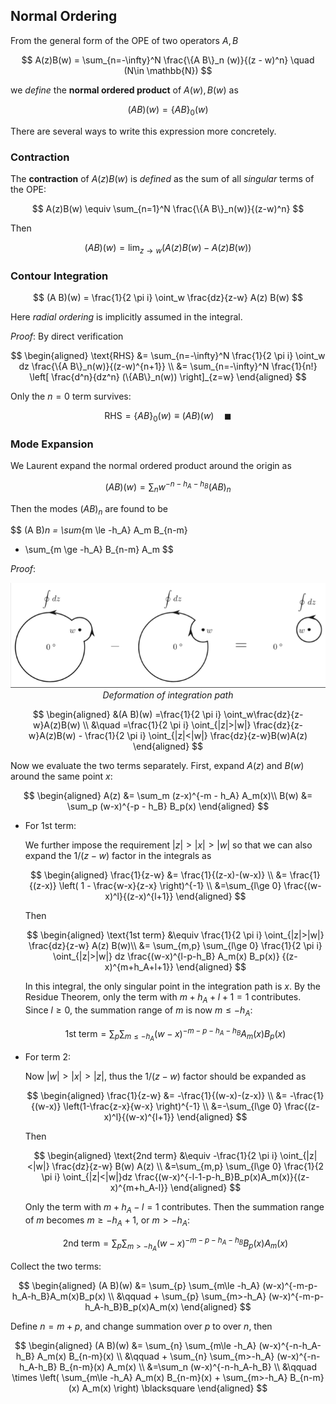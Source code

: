 ## Normal Ordering

From the general form of the OPE of two operators $A,B$

$$
A(z)B(w)
= \sum_{n=-\infty}^N 
\frac{\{A B\}_n (w)}{(z - w)^n} \quad
(N\in \mathbb{N})
$$

we *define* the **normal ordered product** of $A(w),B(w)$ as

$$
(A B)(w)=\{A B\}_0(w)
$$

There are several ways to write this expression more concretely.

### Contraction

The **contraction** of $A(z)B(w)$ is *defined* as the sum of all *singular* terms of the OPE:

$$
A(z)B(w) \equiv 
\sum_{n=1}^N \frac{\{A B\}_n(w)}{(z-w)^n}
$$

Then

$$
(A B)(w)
= \lim_{z\to w} \left(
    A(z) B(w) - A(z) B(w)
\right)
$$

### Contour Integration

$$
(A B)(w) = 
\frac{1}{2 \pi i} \oint_w \frac{dz}{z-w} A(z) B(w)
$$

Here *radial ordering* is implicitly assumed in the integral.

*Proof*: By direct verification

$$
\begin{aligned}
    \text{RHS}
    &= \sum_{n=-\infty}^N \frac{1}{2 \pi i} 
    \oint_w dz \frac{\{A B\}_n(w)}{(z-w)^{n+1}}
    \\
    &= \sum_{n=-\infty}^N \frac{1}{n!} \left[
        \frac{d^n}{dz^n} (\{AB\}_n(w))
    \right]_{z=w}
\end{aligned}
$$

Only the $n=0$ term survives:

$$
\text{RHS} = \{A B\}_0(w)
\equiv (A B)(w)
\quad \blacksquare
$$

### Mode Expansion

We Laurent expand the normal ordered product around the origin as

$$
(A B)(w)=\sum_n  w^{-n-h_A-h_B} (A B)_n
$$

Then the modes $(A B)_n$ are found to be

$$
(A B)_n
= \sum_{m \le -h_A} A_m B_{n-m}
+ \sum_{m \ge -h_A} B_{n-m} A_m
$$

*Proof*:

<center>

![image](Fig-6_2.png)   
*Deformation of integration path*

</center>

$$
\begin{aligned}
    &(A B)(w)
    =\frac{1}{2 \pi i} \oint_w\frac{dz}{z-w}A(z)B(w)
    \\
    &\quad
    =\frac{1}{2 \pi i} 
    \oint_{|z|>|w|} \frac{dz}{z-w}A(z)B(w)
    - \frac{1}{2 \pi i} 
    \oint_{|z|<|w|} \frac{dz}{z-w}B(w)A(z)
\end{aligned}
$$

Now we evaluate the two terms separately. First, expand $A(z)$ and
$B(w)$ around the same point $x$:

$$
\begin{aligned}
    A(z) &= \sum_m (z-x)^{-m - h_A} A_m(x)\\
    B(w) &= \sum_p (w-x)^{-p - h_B} B_p(x)
\end{aligned}
$$

- For 1st term:

    We further impose the requirement $|z|>|x|>|w|$ so that we can also expand the $1/(z-w)$ factor in the integrals as

    $$
    \begin{aligned}
        \frac{1}{z-w} 
        &= \frac{1}{(z-x)-(w-x)}
        \\
        &= \frac{1}{(z-x)} \left(
            1 - \frac{w-x}{z-x} 
        \right)^{-1}
        \\
        &=\sum_{l\ge 0} \frac{(w-x)^l}{(z-x)^{l+1}}
    \end{aligned}
    $$

    Then

    $$
    \begin{aligned}
        \text{1st term}
        &\equiv \frac{1}{2 \pi i} 
        \oint_{|z|>|w|} \frac{dz}{z-w} A(z) B(w)\\
        &= \sum_{m,p} \sum_{l\ge 0} 
        \frac{1}{2 \pi i} \oint_{|z|>|w|} dz 
        \frac{(w-x)^{l-p-h_B} A_m(x) B_p(x)}
            {(z-x)^{m+h_A+l+1}}
    \end{aligned}
    $$

    In this integral, the only singular point in the integration path is $x$. By the Residue Theorem, only the term with $m+h_A+l+1=1$ contributes. Since $l\ge 0$, the summation range of $m$ is now $m\le -h_A$:

    $$
    \text{1st term}
    =\sum_{p} \sum_{m\le -h_A} 
    (w-x)^{-m-p-h_A-h_B} A_m(x) B_p(x)
    $$

- For term 2:

    Now $|w|>|x|>|z|$, thus the $1/(z-w)$ factor should be expanded as

    $$
    \begin{aligned}
        \frac{1}{z-w}
        &= -\frac{1}{(w-x)-(z-x)}
        \\
        &= -\frac{1}{(w-x)} \left(1-\frac{z-x}{w-x} \right)^{-1}
        \\
        &=-\sum_{l\ge 0} \frac{(z-x)^l}{(w-x)^{l+1}}
    \end{aligned}
    $$

    Then

    $$
    \begin{aligned}
        \text{2nd term} &\equiv
        -\frac{1}{2 \pi i} 
        \oint_{|z|<|w|} \frac{dz}{z-w} B(w) A(z)
        \\
        &=\sum_{m,p} \sum_{l\ge 0} \frac{1}{2 \pi i} \oint_{|z|<|w|}dz \frac{(w-x)^{-l-1-p-h_B}B_p(x)A_m(x)}{(z-x)^{m+h_A-l}}
    \end{aligned}
    $$

    Only the term with $m+h_A-l=1$ contributes. Then the summation range of $m$ becomes $m\ge -h_A+1$, or $m>-h_A$:

    $$
    \text{2nd term} 
    = \sum_{p} \sum_{m > -h_A} 
    (w-x)^{-m-p-h_A-h_B} B_p(x) A_m(x)
    $$

Collect the two terms:

$$
\begin{aligned}
    (A B)(w)
    &= \sum_{p} \sum_{m\le -h_A} (w-x)^{-m-p-h_A-h_B}A_m(x)B_p(x)
    \\ &\qquad
    + \sum_{p} \sum_{m>-h_A} (w-x)^{-m-p-h_A-h_B}B_p(x)A_m(x)
\end{aligned}
$$

Define $n=m+p$, and change summation over $p$ to over $n$, then

$$
\begin{aligned}
    (A B)(w)
    &= \sum_{n} \sum_{m\le -h_A} (w-x)^{-n-h_A-h_B} A_m(x) B_{n-m}(x)
    \\ &\qquad
    + \sum_{n} \sum_{m>-h_A} (w-x)^{-n-h_A-h_B} B_{n-m}(x) A_m(x)
    \\
    &=\sum_n (w-x)^{-n-h_A-h_B} 
    \\ &\qquad \times
    \left(
        \sum_{m\le -h_A} A_m(x) B_{n-m}(x)
        + \sum_{m>-h_A} B_{n-m}(x) A_m(x)
    \right) \blacksquare
\end{aligned}
$$
